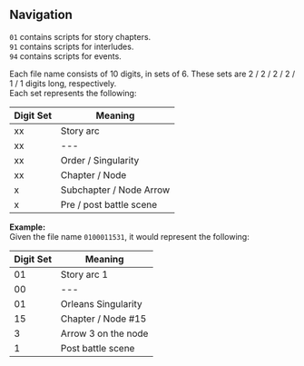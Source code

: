 ## Navigation
`01` contains scripts for story chapters.  
`91` contains scripts for interludes.  
`94` contains scripts for events.

Each file name consists of 10 digits, in sets of 6. These sets are 2 / 2 / 2 / 2 / 1 / 1 digits long, respectively.  
Each set represents the following:

| Digit Set | Meaning |
| --- | --- |
| xx | Story arc |
| xx | --- |
| xx | Order / Singularity |
| xx | Chapter / Node |
| x | Subchapter / Node Arrow |
| x | Pre / post battle scene |

**Example:**  
Given the file name `0100011531`, it would represent the following:

| Digit Set | Meaning |
| --- | --- |
| 01 | Story arc 1 |
| 00 | --- |
| 01 | Orleans Singularity |
| 15 | Chapter / Node #15 |
| 3 | Arrow 3 on the node |
| 1 | Post battle scene |